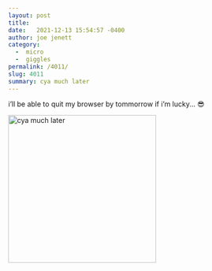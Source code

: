 ```yaml
---
layout: post
title:  
date:   2021-12-13 15:54:57 -0400
author: joe jenett
category:
  -  micro
  -  giggles
permalink: /4011/
slug: 4011
summary: cya much later
---
```

<p>i’ll be able to quit my browser by tommorrow if i’m lucky... 😎</p>
<p><img src="https://simply.joejenett.com/images/cyamuchlater.png" alt="cya much later" width="300"></p>
<a style="display:none;" href="https://brid.gy/publish/twitter"><small>(cross-posted to twitter)</small></a>
<data class="p-bridgy-omit-link" value="false"></data>